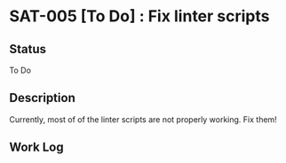 # SAT-005 [To Do] : Fix linter scripts

## Status

To Do

## Description

Currently, most of of the linter scripts are not properly working. Fix them!

## Work Log

